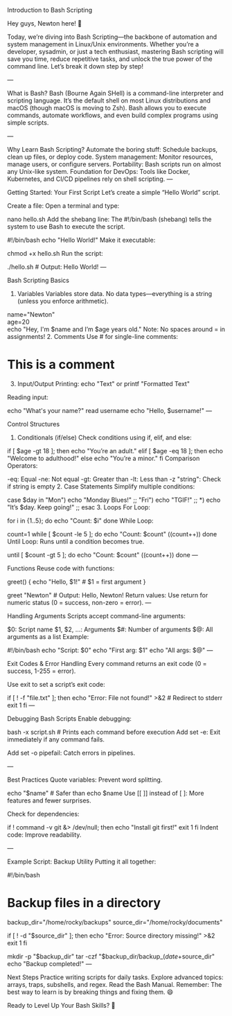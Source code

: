 
Introduction to Bash Scripting


Hey guys, Newton here! 👋

Today, we’re diving into Bash Scripting—the backbone of automation and system management in Linux/Unix environments. Whether you’re a developer, sysadmin, or just a tech enthusiast, mastering Bash scripting will save you time, reduce repetitive tasks, and unlock the true power of the command line. Let’s break it down step by step!

—

What is Bash?
Bash (Bourne Again SHell) is a command-line interpreter and scripting language. It’s the default shell on most Linux distributions and macOS (though macOS is moving to Zsh). Bash allows you to execute commands, automate workflows, and even build complex programs using simple scripts.

—

Why Learn Bash Scripting?
Automate the boring stuff: Schedule backups, clean up files, or deploy code.
System management: Monitor resources, manage users, or configure servers.
Portability: Bash scripts run on almost any Unix-like system.
Foundation for DevOps: Tools like Docker, Kubernetes, and CI/CD pipelines rely on shell scripting.
—

Getting Started: Your First Script
Let’s create a simple “Hello World” script.

Create a file:
Open a terminal and type:

   nano hello.sh
Add the shebang line:
The #!/bin/bash (shebang) tells the system to use Bash to execute the script.

   #!/bin/bash
   echo "Hello World!"
Make it executable:

   chmod +x hello.sh
Run the script:

   ./hello.sh  # Output: Hello World!
—

Bash Scripting Basics
1. Variables
Variables store data. No data types—everything is a string (unless you enforce arithmetic).

name="Newton"  
age=20  
echo "Hey, I'm $name and I’m $age years old."
Note: No spaces around = in assignments!
2. Comments
Use # for single-line comments:

# This is a comment
3. Input/Output
Printing: echo "Text" or printf "Formatted Text"

Reading input:

  echo "What's your name?"
  read username
  echo "Hello, $username!"
—

Control Structures
1. Conditionals (if/else)
Check conditions using if, elif, and else:

if [ $age -gt 18 ]; then
  echo "You’re an adult."
elif [ $age -eq 18 ]; then
  echo "Welcome to adulthood!"
else
  echo "You’re a minor."
fi
Comparison Operators:

-eq: Equal
-ne: Not equal
-gt: Greater than
-lt: Less than
-z "string": Check if string is empty
2. Case Statements
Simplify multiple conditions:

case $day in
  "Mon") echo "Monday Blues!" ;;
  "Fri") echo "TGIF!" ;;
  *)     echo "It’s $day. Keep going!" ;;
esac
3. Loops
For Loop:

  for i in {1..5}; do
    echo "Count: $i"
  done
While Loop:

  count=1
  while [ $count -le 5 ]; do
    echo "Count: $count"
    ((count++))
  done
Until Loop:
Runs until a condition becomes true.

  until [ $count -gt 5 ]; do
    echo "Count: $count"
    ((count++))
  done
—

Functions
Reuse code with functions:

greet() {
  echo "Hello, $1!"  # $1 = first argument
}

greet "Newton"  # Output: Hello, Newton!
Return values: Use return for numeric status (0 = success, non-zero = error).
—

Handling Arguments
Scripts accept command-line arguments:

$0: Script name
$1, $2, …: Arguments
$#: Number of arguments
$@: All arguments as a list
Example:

#!/bin/bash
echo "Script: $0"
echo "First arg: $1"
echo "All args: $@"
—

Exit Codes & Error Handling
Every command returns an exit code (0 = success, 1-255 = error).

Use exit to set a script’s exit code:

  if [ ! -f "file.txt" ]; then
    echo "Error: File not found!" >&2  # Redirect to stderr
    exit 1
  fi
—

Debugging Bash Scripts
Enable debugging:

  bash -x script.sh  # Prints each command before execution
Add set -e: Exit immediately if any command fails.

Add set -o pipefail: Catch errors in pipelines.

—

Best Practices
Quote variables: Prevent word splitting.

   echo "$name"  # Safer than echo $name
Use [[ ]] instead of [ ]: More features and fewer surprises.

Check for dependencies:

   if ! command -v git &> /dev/null; then
     echo "Install git first!"
     exit 1
   fi
Indent code: Improve readability.

—

Example Script: Backup Utility
Putting it all together:

#!/bin/bash
# Backup files in a directory
backup_dir="/home/rocky/backups"
source_dir="/home/rocky/documents"

if [ ! -d "$source_dir" ]; then
  echo "Error: Source directory missing!" >&2
  exit 1
fi

mkdir -p "$backup_dir"
tar -czf "$backup_dir/backup_$(date +%Y%m%d).tar.gz" "$source_dir"
echo "Backup completed!"
—

Next Steps
Practice writing scripts for daily tasks.
Explore advanced topics: arrays, traps, subshells, and regex.
Read the Bash Manual.
Remember: The best way to learn is by breaking things and fixing them. 😄

Ready to Level Up Your Bash Skills? 🚀
